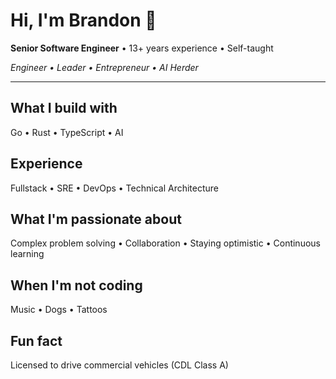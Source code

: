 # Hi, I'm Brandon 👋

**Senior Software Engineer** • 13+ years experience • Self-taught

*Engineer • Leader • Entrepreneur • AI Herder*

---

## What I build with

Go • Rust • TypeScript • AI

## Experience

Fullstack • SRE • DevOps • Technical Architecture

## What I'm passionate about

Complex problem solving • Collaboration • Staying optimistic • Continuous learning

## When I'm not coding

Music • Dogs • Tattoos

## Fun fact

Licensed to drive commercial vehicles (CDL Class A)
